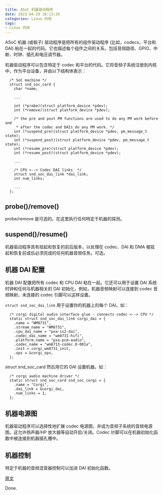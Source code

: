 ```yaml
---
title: ASoC 机器驱动程序
date: 2023-04-29 16:13:29
categories: Linux 内核
tags:
- Linux 内核
---
```


ASoC 机器 (或板子) 驱动程序是把所有的组件驱动程序 (比如，codecs，平台和 DAI) 粘在一起的代码。它也描述每个组件之间的关系，包括音频路径、GPIO、中断、时钟、插孔和电压调节器。 

机器驱动程序可以包含特定于 codec 和平台的代码。它将音频子系统注册到内核中，作为平台设备，并由以下结构体表示：
```
  /* SoC machine */
  struct snd_soc_card {
	char *name;

	...

	int (*probe)(struct platform_device *pdev);
	int (*remove)(struct platform_device *pdev);

	/* the pre and post PM functions are used to do any PM work before and
	 * after the codec and DAIs do any PM work. */
	int (*suspend_pre)(struct platform_device *pdev, pm_message_t state);
	int (*suspend_post)(struct platform_device *pdev, pm_message_t state);
	int (*resume_pre)(struct platform_device *pdev);
	int (*resume_post)(struct platform_device *pdev);

	...

	/* CPU <--> Codec DAI links  */
	struct snd_soc_dai_link *dai_link;
	int num_links;

	...
  };
```

## probe()/remove()

probe/remove 是可选的。在这里执行任何特定于机器的探测。

## suspend()/resume()

机器驱动程序具有挂起和恢复的前后版本，以处理在 codec、DAI 和 DMA 被挂起和恢复前或后必须完成的任何机器音频任务。可选。

## 机器 DAI 配置

机器 DAI 配置把所有 codec 和 CPU DAI 粘在一起。它还可以用于设置 DAI 系统时钟和任何与机器相关的 DAI 初始化，例如，机器音频映射可以连接到 codec 音频映射，未连接的 codec 引脚可以这样设置。

`struct snd_soc_dai_link` 用于设置你的机器上的每个 DAI。如：
```
  /* corgi digital audio interface glue - connects codec <--> CPU */
  static struct snd_soc_dai_link corgi_dai = {
	.name = "WM8731",
	.stream_name = "WM8731",
	.cpu_dai_name = "pxa-is2-dai",
	.codec_dai_name = "wm8731-hifi",
	.platform_name = "pxa-pcm-audio",
	.codec_name = "wm8713-codec.0-001a",
	.init = corgi_wm8731_init,
	.ops = &corgi_ops,
  };
```

struct snd_soc_card 然后用它的 DAI 设置机器。如：
```
  /* corgi audio machine driver */
  static struct snd_soc_card snd_soc_corgi = {
	.name = "Corgi",
	.dai_link = &corgi_dai,
	.num_links = 1,
  };
```

## 机器电源图

机器驱动程序可以选择性地扩展 codec 电源图，并成为音频子系统的音频电源图。这允许扬声器/HP 放大器等自动开启/关闭。Codec 针脚可以在机器初始化函数中被连接到机器插孔槽中。

## 机器控制

特定于机器的音频混音器控制可以加进 DAI 初始化函数。

[原文](linux-kernel/Documentation/sound/soc/machine.rst)

Done.
